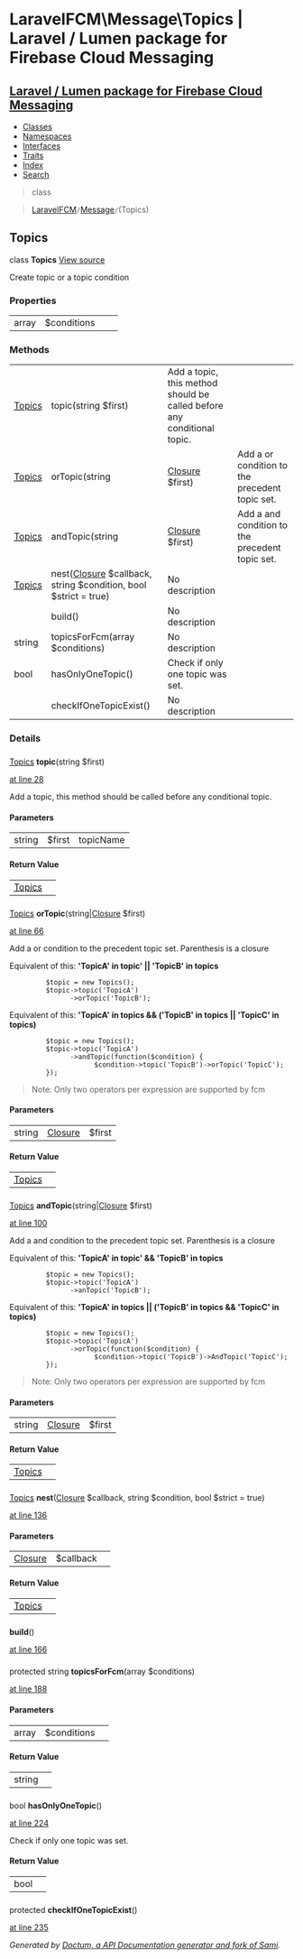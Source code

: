 # LaravelFCM\Message\Topics | Laravel / Lumen package for Firebase Cloud Messaging    

## [Laravel / Lumen package for Firebase Cloud Messaging](../../index.md)

- [Classes](../../classes.md)
- [Namespaces](../../namespaces.md)
- [Interfaces](../../interfaces.md)
- [Traits](../../traits.md)
- [Index](../../doc-index.md)
- [Search](../../search.md)

>class

>    [LaravelFCM](../../LaravelFCM.md)` / `[Message](../../LaravelFCM/Message.md)` / `(Topics)
## Topics

class **Topics** [View source](https://github.com/code-lts/Laravel-FCM/blob/main/src/Message/Topics.php)



Create topic or a topic condition


### Properties

|   |   |   |   |
|---|---|---|---|
|<a name="property_conditions"></a> array|$conditions|||
### Methods

|   |   |   |   |
|---|---|---|---|
|[<abbr title="LaravelFCM\Message\Topics">Topics</abbr>](../../LaravelFCM/Message/Topics.md)|<a name="#method_topic"></a>topic(string $first)|Add a topic, this method should be called before any conditional topic.||
|[<abbr title="LaravelFCM\Message\Topics">Topics</abbr>](../../LaravelFCM/Message/Topics.md)|<a name="#method_orTopic"></a>orTopic(string|[Closure](https://www.php.net/Closure) $first)|Add a or condition to the precedent topic set.||
|[<abbr title="LaravelFCM\Message\Topics">Topics</abbr>](../../LaravelFCM/Message/Topics.md)|<a name="#method_andTopic"></a>andTopic(string|[Closure](https://www.php.net/Closure) $first)|Add a and condition to the precedent topic set.||
|[<abbr title="LaravelFCM\Message\Topics">Topics</abbr>](../../LaravelFCM/Message/Topics.md)|<a name="#method_nest"></a>nest([Closure](https://www.php.net/Closure) $callback, string $condition, bool $strict = true)|No description||
||<a name="#method_build"></a>build()|No description||
|string|<a name="#method_topicsForFcm"></a>topicsForFcm(array $conditions)|No description||
|bool|<a name="#method_hasOnlyOneTopic"></a>hasOnlyOneTopic()|Check if only one topic was set.||
||<a name="#method_checkIfOneTopicExist"></a>checkIfOneTopicExist()|No description||


### Details
<a name id="method_topic"></a>

### 
 [<abbr title="LaravelFCM\Message\Topics">Topics</abbr>](../../LaravelFCM/Message/Topics.md) **topic**(string $first)

[at line 28](https://github.com/code-lts/Laravel-FCM/blob/main/src/Message/Topics.php#L28)

Add a topic, this method should be called before any conditional topic.        

#### Parameters

|   |   |   |
|---|---|---|
|string|$first|topicName

#### Return Value

|   |   |
|---|---|
|[<abbr title="LaravelFCM\Message\Topics">Topics</abbr>](../../LaravelFCM/Message/Topics.md)|

<a name id="method_orTopic"></a>

### 
 [<abbr title="LaravelFCM\Message\Topics">Topics</abbr>](../../LaravelFCM/Message/Topics.md) **orTopic**(string|[Closure](https://www.php.net/Closure) $first)

[at line 66](https://github.com/code-lts/Laravel-FCM/blob/main/src/Message/Topics.php#L66)

Add a or condition to the precedent topic set.        Parenthesis is a closure

Equivalent of this: **'TopicA' in topic' || 'TopicB' in topics**

```
         $topic = new Topics();
         $topic->topic('TopicA')
               ->orTopic('TopicB');
```

Equivalent of this: **'TopicA' in topics && ('TopicB' in topics || 'TopicC' in topics)**

```
         $topic = new Topics();
         $topic->topic('TopicA')
               ->andTopic(function($condition) {
                     $condition->topic('TopicB')->orTopic('TopicC');
         });
```

> Note: Only two operators per expression are supported by fcm

#### Parameters

|   |   |   |
|---|---|---|
|string|[Closure](https://www.php.net/Closure)|$first|topicName or closure

#### Return Value

|   |   |
|---|---|
|[<abbr title="LaravelFCM\Message\Topics">Topics</abbr>](../../LaravelFCM/Message/Topics.md)|

<a name id="method_andTopic"></a>

### 
 [<abbr title="LaravelFCM\Message\Topics">Topics</abbr>](../../LaravelFCM/Message/Topics.md) **andTopic**(string|[Closure](https://www.php.net/Closure) $first)

[at line 100](https://github.com/code-lts/Laravel-FCM/blob/main/src/Message/Topics.php#L100)

Add a and condition to the precedent topic set.        Parenthesis is a closure

Equivalent of this: **'TopicA' in topic' && 'TopicB' in topics**

```
         $topic = new Topics();
         $topic->topic('TopicA')
               ->anTopic('TopicB');
```

Equivalent of this: **'TopicA' in topics || ('TopicB' in topics && 'TopicC' in topics)**

```
         $topic = new Topics();
         $topic->topic('TopicA')
               ->orTopic(function($condition) {
                     $condition->topic('TopicB')->AndTopic('TopicC');
         });
```

> Note: Only two operators per expression are supported by fcm

#### Parameters

|   |   |   |
|---|---|---|
|string|[Closure](https://www.php.net/Closure)|$first|topicName or closure

#### Return Value

|   |   |
|---|---|
|[<abbr title="LaravelFCM\Message\Topics">Topics</abbr>](../../LaravelFCM/Message/Topics.md)|

<a name id="method_nest"></a>

### 
 [<abbr title="LaravelFCM\Message\Topics">Topics</abbr>](../../LaravelFCM/Message/Topics.md) **nest**([Closure](https://www.php.net/Closure) $callback, string $condition, bool $strict = true)

[at line 136](https://github.com/code-lts/Laravel-FCM/blob/main/src/Message/Topics.php#L136)



#### Parameters

|   |   |   |
|---|---|---|
|[Closure](https://www.php.net/Closure)|$callback||string|$condition||bool|$strict|Controls if the operators checking is enabled (default to true)

#### Return Value

|   |   |
|---|---|
|[<abbr title="LaravelFCM\Message\Topics">Topics</abbr>](../../LaravelFCM/Message/Topics.md)|

<a name id="method_build"></a>

### 
  **build**()

[at line 166](https://github.com/code-lts/Laravel-FCM/blob/main/src/Message/Topics.php#L166)


<a name id="method_topicsForFcm"></a>

### 
protected string **topicsForFcm**(array $conditions)

[at line 188](https://github.com/code-lts/Laravel-FCM/blob/main/src/Message/Topics.php#L188)



#### Parameters

|   |   |   |
|---|---|---|
|array|$conditions|

#### Return Value

|   |   |
|---|---|
|string|

<a name id="method_hasOnlyOneTopic"></a>

### 
 bool **hasOnlyOneTopic**()

[at line 224](https://github.com/code-lts/Laravel-FCM/blob/main/src/Message/Topics.php#L224)

Check if only one topic was set.        

#### Return Value

|   |   |
|---|---|
|bool|

<a name id="method_checkIfOneTopicExist"></a>

### 
protected  **checkIfOneTopicExist**()

[at line 235](https://github.com/code-lts/Laravel-FCM/blob/main/src/Message/Topics.php#L235)


_Generated by [Doctum, a API Documentation generator and fork of Sami](https://github.com/code-lts/doctum)._